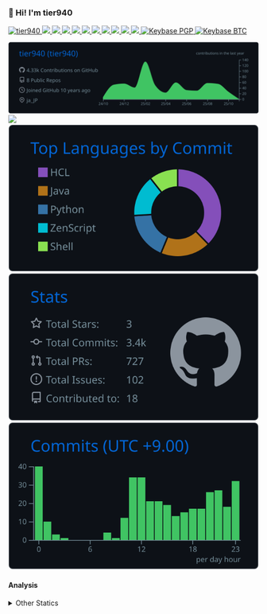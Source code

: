 ### 👋 Hi! I'm tier940

<p align="left"> 
  <a href="https://github.com/tier940/tier940/">
    <img src="https://komarev.com/ghpvc/?username=tier940" alt="tier940" />
  </a>
  <a href="http://twitter.com/tier940">
    <img height="20" src="https://img.shields.io/twitter/follow/tier940?label=Twitter&logo=twitter&style=flat" />
  </a>
  <a href="https://github.com/tier940">
    <img height="20" src="https://img.shields.io/github/followers/tier940?label=follow&logo=github&style=flat" />
  </a>
  <a href="https://www.reddit.com/user/tier940">
    <img height="20" src="https://img.shields.io/reddit/user-karma/combined/tier940?label=Reddit&logo=reddit&style=flat" />
  </a>
  <a href="https://stackoverflow.com/users/17317833/tier940">
    <img height="20" src="https://img.shields.io/stackexchange/stackoverflow/r/17317833?label=StackOverflow&logo=stack-overflow&style=flat" />
  </a>
  <a href="https://zenn.dev/tier940">
    <img height="20" src="https://zenn.badge.nikaera.com/s/tier940/likes" />
  </a>
  <a href="https://zenn.dev/tier940">
    <img height="20" src="https://zenn.badge.nikaera.com/s/tier940/followers" />
  </a>
  <a href="https://zenn.dev/tier940">
    <img height="20" src="https://zenn.badge.nikaera.com/s/tier940/articles" />
  </a>
  <a href="http://qiita.com/tier940">
    <img height="20" src="https://qiita-badge.apiapi.app/s/tier940/posts.svg" />
  </a>
  <a href="http://qiita.com/tier940">
    <img height="20" src="https://qiita-badge.apiapi.app/s/tier940/contributions.svg" />
  </a>
  <a href="https://github.com/tier940/tier940/">
    <img height="20" src="https://github.com/tier940/tier940/actions/workflows/main.yml/badge.svg" />
  </a>
  <a href="https://keybase.io/tier940">
    <img alt="Keybase PGP" src="https://img.shields.io/keybase/pgp/tier940">
  </a>
  <a href="https://keybase.io/tier940">
    <img alt="Keybase BTC" src="https://img.shields.io/keybase/btc/tier940">
  </a>
</p>

[![](https://raw.githubusercontent.com/tier940/tier940/main/profile-summary-card-output/github_dark/0-profile-details.svg)](https://github.com/vn7n24fzkq/github-profile-summary-cards)
[![](https://raw.githubusercontent.com/tier940/tier940/main/profile-summary-card-output/github_dark/1-repos-per-language.svg)](https://github.com/vn7n24fzkq/github-profile-summary-cards) [![](https://raw.githubusercontent.com/tier940/tier940/main/profile-summary-card-output/github_dark/2-most-commit-language.svg)](https://github.com/vn7n24fzkq/github-profile-summary-cards)
[![](https://raw.githubusercontent.com/tier940/tier940/main/profile-summary-card-output/github_dark/3-stats.svg)](https://github.com/vn7n24fzkq/github-profile-summary-cards) [![](https://raw.githubusercontent.com/tier940/tier940/main/profile-summary-card-output/github_dark/4-productive-time.svg)](https://github.com/vn7n24fzkq/github-profile-summary-cards)


#### Analysis
<!-- <img height="150" src="https://github.com/tier940/tier940/blob/master/images/stat.svg" alt="Alternative Text"/> -->

<details>
  <summary>Other Statics</summary>
  <!--START_SECTION:waka-->
![Code Time](http://img.shields.io/badge/Code%20Time-2%2C810%20hrs%2048%20mins-blue)

**🐱 My GitHub Data** 

> 📦 17.8 kB Used in GitHub's Storage 
 > 
> 💼 Opted to Hire
 > 
> 📜 10 Public Repositories 
 > 
> 🔑 1 Private Repositories 
 > 
**I'm an Early 🐤** 

```text
🌞 Morning                1184 commits        ████░░░░░░░░░░░░░░░░░░░░░   14.94 % 
🌆 Daytime                2977 commits        █████████░░░░░░░░░░░░░░░░   37.56 % 
🌃 Evening                2972 commits        █████████░░░░░░░░░░░░░░░░   37.49 % 
🌙 Night                  794 commits         ███░░░░░░░░░░░░░░░░░░░░░░   10.02 % 
```
📅 **I'm Most Productive on Saturday** 

```text
Monday                   862 commits         ███░░░░░░░░░░░░░░░░░░░░░░   10.87 % 
Tuesday                  1419 commits        ████░░░░░░░░░░░░░░░░░░░░░   17.90 % 
Wednesday                885 commits         ███░░░░░░░░░░░░░░░░░░░░░░   11.16 % 
Thursday                 971 commits         ███░░░░░░░░░░░░░░░░░░░░░░   12.25 % 
Friday                   983 commits         ███░░░░░░░░░░░░░░░░░░░░░░   12.40 % 
Saturday                 1630 commits        █████░░░░░░░░░░░░░░░░░░░░   20.56 % 
Sunday                   1177 commits        ████░░░░░░░░░░░░░░░░░░░░░   14.85 % 
```


📊 **This Week I Spent My Time On** 

```text
🕑︎ Time Zone: Asia/Tokyo

💬 Programming Languages: 
Java                     7 hrs 15 mins       ███████████░░░░░░░░░░░░░░   45.02 % 
Markdown                 1 hr 13 mins        ██░░░░░░░░░░░░░░░░░░░░░░░   07.61 % 
Java Properties          1 hr 1 min          ██░░░░░░░░░░░░░░░░░░░░░░░   06.38 % 
Assembly                 1 hr 1 min          ██░░░░░░░░░░░░░░░░░░░░░░░   06.32 % 
Diff                     58 mins             ██░░░░░░░░░░░░░░░░░░░░░░░   06.07 % 

🔥 Editors: 
IntelliJ                 9 hrs 36 mins       ███████████████░░░░░░░░░░   59.54 % 
VS Code                  6 hrs 31 mins       ██████████░░░░░░░░░░░░░░░   40.46 % 

💻 Operating System: 
Windows                  16 hrs 7 mins       █████████████████████████   100.00 % 
```

**I Mostly Code in Java** 

```text
Java                     11 repos            ███████████░░░░░░░░░░░░░░   42.31 % 
ZenScript                3 repos             ███░░░░░░░░░░░░░░░░░░░░░░   11.54 % 
HCL                      2 repos             ██░░░░░░░░░░░░░░░░░░░░░░░   07.69 % 
HTML                     2 repos             ██░░░░░░░░░░░░░░░░░░░░░░░   07.69 % 
Dockerfile               1 repo              █░░░░░░░░░░░░░░░░░░░░░░░░   03.85 % 
```



**Timeline**

![Lines of Code chart](https://raw.githubusercontent.com/tier940/tier940/main/assets/bar_graph.png)


 Last Updated on 19/10/2023 00:51:49 UTC
<!--END_SECTION:waka-->
</details>
